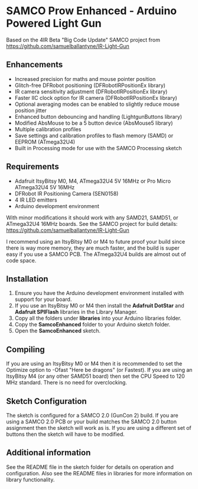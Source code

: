# SAMCO Prow Enhanced - Arduino Powered Light Gun

Based on the 4IR Beta "Big Code Update" SAMCO project from https://github.com/samuelballantyne/IR-Light-Gun

## Enhancements
- Increased precision for maths and mouse pointer position
- Glitch-free DFRobot positioning (DFRobotIRPositionEx library)
- IR camera sensitivity adjustment (DFRobotIRPositionEx library)
- Faster IIC clock option for IR camera (DFRobotIRPositionEx library)
- Optional averaging modes can be enabled to slightly reduce mouse position jitter
- Enhanced button debouncing and handling (LightgunButtons library)
- Modified AbsMouse to be a 5 button device (AbsMouse5 library)
- Multiple calibration profiles
- Save settings and calibration profiles to flash memory (SAMD) or EEPROM (ATmega32U4)
- Built in Processing mode for use with the SAMCO Processing sketch

## Requirements
- Adafruit ItsyBitsy M0, M4, ATmega32U4 5V 16MHz or Pro Micro ATmega32U4 5V 16MHz
- DFRobot IR Positioning Camera (SEN0158)
- 4 IR LED emitters
- Arduino development environment

With minor modifications it should work with any SAMD21, SAMD51, or ATmega32U4 16MHz boards. See the SAMCO project for build details: https://github.com/samuelballantyne/IR-Light-Gun

I recommend using an ItsyBitsy M0 or M4 to future proof your build since there is way more memory, they are much faster, and the build is super easy if you use a SAMCO PCB. The ATmega32U4 builds are almost out of code space.

## Installation
1. Ensure you have the Arduino development environment installed with support for your board.
2. If you use an ItsyBitsy M0 or M4 then install the **Adafruit DotStar** and **Adafruit SPIFlash** libraries in the Library Manager.
3. Copy all the folders under **libraries** into your Arduino libraries folder.
4. Copy the **SamcoEnhanced** folder to your Arduino sketch folder.
5. Open the **SamcoEnhanced** sketch.

## Compiling
If you are using an ItsyBitsy M0 or M4 then it is recommended to set the Optimize option to -Ofast "Here be dragons" (or Fastest). If you are using an ItsyBitsy M4 (or any other SAMD51 board) then set the CPU Speed to 120 MHz standard. There is no need for overclocking.

## Sketch Configuration
The sketch is configured for a SAMCO 2.0 (GunCon 2) build. If you are using a SAMCO 2.0 PCB or your build matches the SAMCO 2.0 button assignment then the sketch will work as is. If you are using a different set of buttons then the sketch will have to be modified.

## Additional information
See the README file in the sketch folder for details on operation and configuration. Also see the README files in libraries for more information on library functionality.
